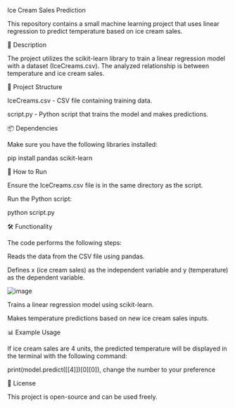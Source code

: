 Ice Cream Sales Prediction

This repository contains a small machine learning project that uses linear regression to predict temperature based on ice cream sales.

📌 Description

The project utilizes the scikit-learn library to train a linear regression model with a dataset (IceCreams.csv). The analyzed relationship is between temperature and ice cream sales.

📁 Project Structure

IceCreams.csv - CSV file containing training data.

script.py - Python script that trains the model and makes predictions.

📦 Dependencies

Make sure you have the following libraries installed:

pip install pandas scikit-learn

🚀 How to Run

Ensure the IceCreams.csv file is in the same directory as the script.

Run the Python script:

python script.py

🛠 Functionality

The code performs the following steps:

Reads the data from the CSV file using pandas.

Defines x (ice cream sales) as the independent variable and y (temperature) as the dependent variable.

![image](https://github.com/user-attachments/assets/710fe927-3b1c-47b6-ba74-209380d16689)


Trains a linear regression model using scikit-learn.

Makes temperature predictions based on new ice cream sales inputs.

📊 Example Usage

If ice cream sales are 4 units, the predicted temperature will be displayed in the terminal with the following command:

print(model.predict([[4]])[0][0]), change the number to your preference

📜 License

This project is open-source and can be used freely.
